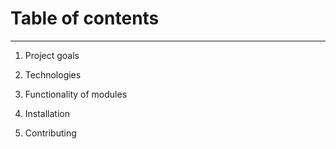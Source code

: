 # Table of contents

----

1. Project goals

2. Technologies

3. Functionality of modules

4. Installation

5. Contributing
